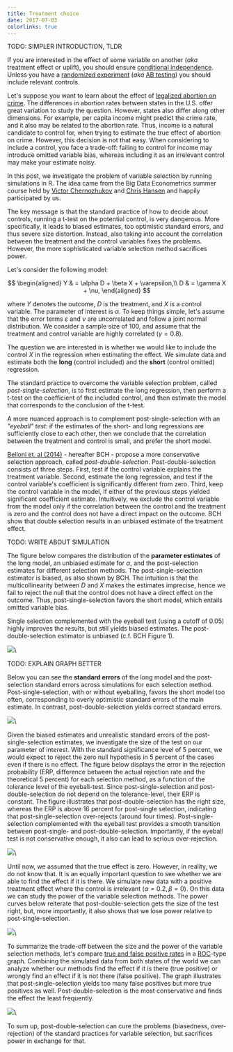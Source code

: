```yaml
---
title: Treatment choice
date: 2017-07-03
colorlinks: true
---
```

TODO: SIMPLER INTRODUCTION, TLDR

If you are interested in the effect of some variable on another (*aka* treatment effect or uplift), you should ensure [conditional independence](https://en.wikipedia.org/wiki/Conditional_independence). Unless you have a [randomized experiment](https://en.wikipedia.org/wiki/Randomized_experiment) (*aka* [AB testing](https://en.wikipedia.org/wiki/A/B_testing)) you should include relevant controls. 

Let's suppose you want to learn about the effect of [legalized abortion on crime](http://pricetheory.uchicago.edu/levitt/Papers/DonohueLevittTheImpactOfLegalized2001.pdf). The differences in abortion rates between states in the U.S. offer great variation to study the question. However, states also differ along other dimensions. For example, per capita income might predict the crime rate, and it also may be related to the abortion rate. Thus, income is a natural candidate to control for, when trying to estimate the true effect of abortion on crime. However, this decision is not that easy. When considering to include a control, you face a trade-off: failing to control for income may introduce omitted variable bias, whereas including it as an irrelevant control may make your estimate noisy.

In this post, we investigate the problem of variable selection by running simulations in R. The idea came from the Big Data Econometrics summer course held by [Victor Chernozhukov](http://www.mit.edu/~vchern/) and [Chris Hansen](https://www.chicagobooth.edu/faculty/directory/h/christian-b-hansen) and happily participated by us. 

The key message is that the standard practice of how to decide about controls, running a t-test on the potential control, is very dangerous. More specifically, it leads to biased estimates, too optimistic standard errors, and thus severe size distortion. Instead, also taking into account the correlation between the treatment and the control variables fixes the problems. However, the more sophisticated variable selection method sacrifices power.

Let's consider the following model:

$$
\begin{aligned}
Y & = \alpha D + \beta X + \varepsilon,\\
D & = \gamma X + \nu,
\end{aligned}
$$

where $Y$ denotes the outcome, $D$ is the treatment, and $X$ is a control variable. The parameter of interest is $\alpha$. To keep things simple, let's assume that the error terms $\varepsilon$ and $\nu$ are uncorrelated and follow a joint normal distribution. We consider a sample size of 100, and assume that the treatment and control variable are highly correlated ($\gamma = 0.8$). 

The question we are interested in is whether we would like to include the control $X$ in the regression when estimating the effect. We simulate data and estimate both the **long** (control included) and the **short** (control omitted) regression.

The standard practice to overcome the variable selection problem, called *post-single-selection*, is to first estimate the long regression, then perform a t-test on the coefficient of the included control, and then estimate the model that corresponds to the conclusion of the t-test.

A more nuanced approach is to complement post-single-selection with an *"eyeball" test*: if the estimates of the short- and long regressions are sufficiently close to each other, then we conclude that the correlation between the treatment and control is small, and prefer the short model. 

[Belloni et. al (2014)](https://academic.oup.com/restud/article-lookup/doi/10.1093/restud/rdt044) - hereafter BCH -  propose a more conservative selection approach, called *post-double-selection*. Post-double-selection consists of three steps. First, test if the control variable explains the treatment variable. Second, estimate the long regression, and test if the control variable's coefficient is significantly different from zero. Third, keep the control variable in the model, if either of the previous steps yielded significant coefficient estimate. Intuitively, we exclude the control variable from the model only if the correlation between the control and the treatment is zero and the control does not have a direct impact on the outcome. BCH show that double selection results in an unbiased estimate of the treatment effect.

TODO: WRITE ABOUT SIMULATION

The figure below compares the distribution of the **parameter estimates** of the long model, an unbiased estimate for $\alpha$, and the post-selection estimates for different selection methods. The post-single-selection estimator is biased, as also shown by BCH. The intuition is that the multicollinearity between $D$ and $X$ makes the estimates imprecise, hence we fail to reject the null that the control does not have a direct effect on the outcome. Thus, post-single-selection favors the short model, which entails omitted variable bias.

Single selection complemented with the eyeball test (using a cutoff of 0.05) highly improves the results, but still yields biased estimates. The post-double-selection estimator is unbiased (c.f. BCH Figure 1).

![](figure/coefficients.png)\

TODO: EXPLAIN GRAPH BETTER

Below you can see the **standard errors** of the long model and the post-selection standard errors across simulations for each selection method. Post-single-selection, with or without eyeballing, favors the short model too often, corresponding to overly optimistic standard errors of the main estimate. In contrast, post-double-selection yields correct standard errors.

![](figure/standard-errors.png)\

Given the biased estimates and unrealistic standard errors of the post-single-selection estimates, we investigate the size of the test on our parameter of interest. With the standard significance level of 5 percent, we would expect to reject the zero null hypothesis in 5 percent of the cases even if there is no effect. The figure below displays the error in the rejection probability (ERP, difference between the actual rejection rate and the theoretical 5 percent) for each selection method, as a function of the tolerance level of the eyeball-test. Since post-single-selection and post-double-selection do not depend on the tolerance-level, their ERP is constant. The figure illustrates that post-double-selection has the right size, whereas the ERP is above 16 percent for post-single selection, indicating that post-single-selection over-rejects (around four times). Post-single-selection complemented with the eyeball test provides a smooth transition between post-single- and post-double-selection. Importantly, if the eyeball test is not conservative enough, it also can lead to serious over-rejection.

![](figure/erp.png)\

Until now, we assumed that the true effect is zero. However, in reality, we do not know that. It is an equally important question to see whether we are able to find the effect if it is there. We simulate new data with a positive treatment effect where the control is irrelevant ($\alpha = 0.2, \beta = 0$). On this data we can study the power of the variable selection methods. The power curves below reiterate that post-double-selection gets the size of the test right, but, more importantly, it also shows that we lose power relative to post-single-selection.

![](figure/power.png)\

To summarize the trade-off between the size and the power of the variable selection methods, let's compare [true and false positive rates](https://en.wikipedia.org/wiki/False_positives_and_false_negatives) in a [ROC](https://en.wikipedia.org/wiki/Receiver_operating_characteristic)-type graph. Combining the simulated data from both states of the world we can analyze whether our methods find the effect if it is there (true positive) or wrongly find an effect if it is not there (false positive). The graph illustrates that post-single-selection yields too many false positives but more true positives as well. Post-double-selection is the most conservative and finds the effect the least frequently.

![](figure/roc.png)\

To sum up, post-double-selection can cure the problems (biasedness, over-rejection) of the standard practices for variable selection, but sacrifices power in exchange for that.
